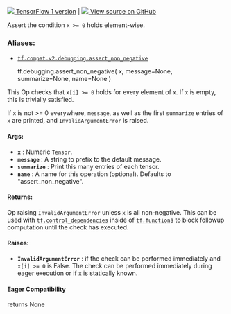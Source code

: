 [ ![](https://tensorflow.google.cn/images/tf_logo_32px.png) TensorFlow 1
version](/versions/r1.15/api_docs/python/tf/debugging/assert_non_negative) |
[ ![](https://tensorflow.google.cn/images/GitHub-Mark-32px.png) View source on
GitHub
](https://github.com/tensorflow/tensorflow/blob/r2.0/tensorflow/python/ops/check_ops.py#L271-L302)  
  
  
Assert the condition `x >= 0` holds element-wise.

### Aliases:

  * [`tf.compat.v2.debugging.assert_non_negative`](/api_docs/python/tf/debugging/assert_non_negative)

    
    
    tf.debugging.assert_non_negative(
        x,
        message=None,
        summarize=None,
        name=None
    )
    

This Op checks that `x[i] >= 0` holds for every element of `x`. If `x` is
empty, this is trivially satisfied.

If `x` is not >= 0 everywhere, `message`, as well as the first `summarize`
entries of `x` are printed, and `InvalidArgumentError` is raised.

#### Args:

  * **`x`** : Numeric `Tensor`.
  * **`message`** : A string to prefix to the default message.
  * **`summarize`** : Print this many entries of each tensor.
  * **`name`** : A name for this operation (optional). Defaults to "assert_non_negative".

#### Returns:

Op raising `InvalidArgumentError` unless `x` is all non-negative. This can be
used with
[`tf.control_dependencies`](https://tensorflow.google.cn/api_docs/python/tf/control_dependencies)
inside of
[`tf.function`](https://tensorflow.google.cn/api_docs/python/tf/function)s to
block followup computation until the check has executed.

#### Raises:

  * **`InvalidArgumentError`** : if the check can be performed immediately and `x[i] >= 0` is False. The check can be performed immediately during eager execution or if `x` is statically known.

#### Eager Compatibility

returns None

